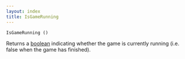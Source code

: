 ```yaml
---
layout: index
title: IsGameRunning
---
```


    IsGameRunning ()

Returns a [boolean](../types/boolean.html) indicating whether the game is currently running (i.e. false when the game has finished).

